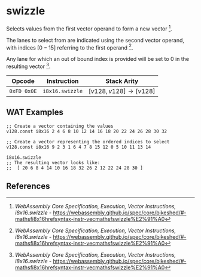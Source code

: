 
# swizzle

Selects values from the first vector operand to form a new vector [^§4.4.3.6].

The lanes to select from are indicated using the second vector operand, with indices $[0-15]$ referring to the first operand [^§4.4.3.6].

Any lane for which an out of bound index is provided will be set to 0 in the resulting vector [^§4.4.3.6].



| Opcode      | Instruction       | Stack Arity |
|-------------|-------------------|-------------|
| `0xFD 0x0E` | `i8x16.swizzle`   | $[ v128, v128 ] \to [ v128 ]$ |


## WAT Examples

```wasm
;; Create a vector containing the values
v128.const i8x16 2 4 6 8 10 12 14 16 18 20 22 24 26 28 30 32

;; Create a vector representing the ordered indices to select
v128.const i8x16 9 2 3 1 6 4 7 8 15 12 0 5 10 11 13 14

i8x16.swizzle
;; The resulting vector looks like:
;;  [ 20 6 8 4 14 10 16 18 32 26 2 12 22 24 28 30 ]
```


## References

[^§4.4.3.6]: _WebAssembly Core Specification, Execution, Vector Instructions, i8x16.swizzle_ - <https://webassembly.github.io/spec/core/bikeshed/#-mathsfi8x16hrefsyntax-instr-vecmathsfswizzle%E2%91%A0>

